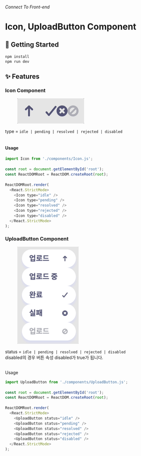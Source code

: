 ###### Connect To Front-end

# **Icon, UploadButton Component**

## 🚀 **Getting Started**

```
npm install
npm run dev
```

## ✨ **Features**

### Icon Component

<figure>
<img src='./images/IconComponent.gif' />
</figure>
<figcaption>type = <code>idle | pending | resolved | rejected | disabled</code></figcaption>

<br>

#### Usage

```js
import Icon from './components/Icon.js';

const root = document.getElementById('root');
const ReactDOMRoot = ReactDOM.createRoot(root);

ReactDOMRoot.render(
  <React.StrictMode>
    <Icon type="idle" />
    <Icon type="pending" />
    <Icon type="resolved" />
    <Icon type="rejected" />
    <Icon type="disabled" />
  </React.StrictMode>
);
```

### UploadButton Component

<figure>
<img src='./images/UploadButtonComponent.gif' style='width: 200px' />
</figure>
<figcaption>status = <code>idle | pending | resolved | rejected | disabled</code>
<br>disabled의 경우 버튼 속성 disabled가 true가 됩니다.</figcaption>

<br>

Usage

```js
import UploadButton from './components/UploadButton.js';

const root = document.getElementById('root');
const ReactDOMRoot = ReactDOM.createRoot(root);

ReactDOMRoot.render(
  <React.StrictMode>
    <UploadButton status="idle" />
    <UploadButton status="pending" />
    <UploadButton status="resolved" />
    <UploadButton status="rejected" />
    <UploadButton status="disabled" />
  </React.StrictMode>
);
```
